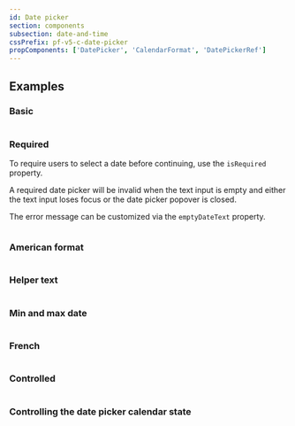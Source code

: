 ```yaml
---
id: Date picker
section: components
subsection: date-and-time
cssPrefix: pf-v5-c-date-picker
propComponents: ['DatePicker', 'CalendarFormat', 'DatePickerRef']
---
```


## Examples

### Basic

```ts file="./DatePickerBasic.tsx"

```

### Required

To require users to select a date before continuing, use the `isRequired` property.

A required date picker will be invalid when the text input is empty and either the text input loses focus or the date picker popover is closed.

The error message can be customized via the `emptyDateText` property.

```ts file="./DatePickerRequired.tsx"

```

### American format

```ts file="./DatePickerAmerican.tsx"

```

### Helper text

```ts file="./DatePickerHelperText.tsx"

```

### Min and max date

```ts file="./DatePickerMinMax.tsx"

```

### French

```ts file="./DatePickerFrench.tsx"

```

### Controlled

```ts file="./DatePickerControlled.tsx"

```

### Controlling the date picker calendar state

```ts file="./DatePickerControlledCalendar.tsx"

```
